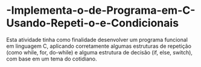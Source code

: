 # -Implementa-o-de-Programa-em-C-Usando-Repeti-o-e-Condicionais
Esta atividade tinha como finalidade desenvolver um programa funcional em linguagem C,  aplicando corretamente algumas estruturas de repetição (como  while, for, do-while) e alguma estrutura de decisão (if, else,  switch), com base em um tema do cotidiano.
